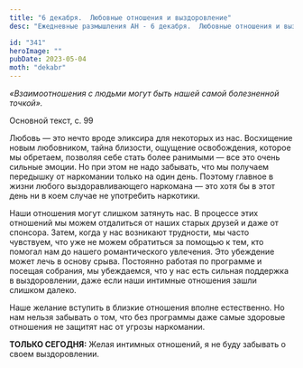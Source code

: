 ```yaml
---
title: "6 декабря.  Любовные отношения и выздоровление"
desc: "Ежедневные размышления АН - 6 декабря.  Любовные отношения и выздоровление"

id: "341"
heroImage: ""
pubDate: 2023-05-04
moth: "dekabr"
---
```


_«Взаимоотношения с людьми могут быть нашей самой болезненной точкой»._

Основной текст, с. 99

Любовь — это нечто вроде эликсира для некоторых из нас. Восхищение новым
любовником, тайна близости, ощущение освобождения, которое мы обретаем,
позволяя себе стать более ранимыми — все это очень сильные эмоции. Но при этом
не надо забывать, что мы получаем передышку от наркомании только на один день.
Поэтому главное в жизни любого выздоравливающего наркомана — это хотя бы в
этот день ни в коем случае не употребить наркотики.

Наши отношения могут слишком затянуть нас. В процессе этих отношений мы можем
отдалиться от наших старых друзей и даже от спонсора. Затем, когда у нас
возникают трудности, мы часто чувствуем, что уже не можем обратиться за
помощью к тем, кто помогал нам до нашего романтического увлечения. Это
убеждение может лечь в основу срыва. Постоянно работая по программе и посещая
собрания, мы убеждаемся, что у нас есть сильная поддержка в выздоровлении,
даже если наши интимные отношения зашли слишком далеко.

Наше желание вступить в близкие отношения вполне естественно. Но нам нельзя
забывать о том, что без программы даже самые здоровые отношения не защитят нас
от угрозы наркомании.

**ТОЛЬКО СЕГОДНЯ:** Желая интимных отношений, я не буду забывать о своем
выздоровлении.
